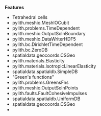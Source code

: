 
**Features**

* Tetrahedral cells
* pylith.meshio.MeshIOCubit
* pylith.problems.TimeDependent
* pylith.meshio.OutputSolnBoundary
* pylith.meshio.DataWriterHDF5
* pylith.bc.DirichletTimeDependent
* pylith.bc.ZeroDB
* spatialdata.geocoords.CSGeo
* pylith.materials.Elasticity
* pylith.materials.IsotropicLinearElasticity
* spatialdata.spatialdb.SimpleDB
* "Green's functions"
* pylith.problems.GreensFns
* pylith.meshio.OutputSolnPoints
* pylith.faults.FaultCohesiveImpulses
* spatialdata.spatialdb.UniformDB
* spatialdata.geocoords.CSGeo
* 
